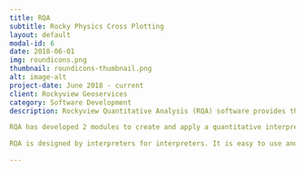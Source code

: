 ```yaml
---
title: RQA
subtitle: Rocky Physics Cross Plotting
layout: default
modal-id: 6
date: 2018-06-01
img: roundicons.png
thumbnail: roundicons-thumbnail.png
alt: image-alt
project-date: June 2018 - current
client: Rockyview Geoservices
category: Software Development
description: Rockyview Quantitative Analysis (RQA) software provides the tools to maximize the interpretation of seismic data using crossplot analysis to create and apply rock physics templates. RQA provides the ability to perform quantitative interpretation on AVO inverted data to gain insights into rock properties and lithology that can not be obtained from analysis based solely on migrated stacked data.

RQA has developed 2 modules to create and apply a quantitative interpretation of inverted data. RQA Well module is used to analyze log curves to understand relationships and create templates for identifying reservoir properties and lithology. RQA Seismic is used to analyze inverted AVO data to create seismic facies based on the templates from RQA Well to create volumes of rock properties or lithologies.

RQA is designed by interpreters for interpreters. It is easy to use and highly interactive. In order to simplify the data management, RQA works closely with Seisware to efficiently access data from your Seisware projects.

---
```

